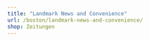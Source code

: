 ```yaml
---
title: "Landmark News and Convenience"
url: /boston/landmark-news-and-convenience/
shop: Zeitungen
---
```

